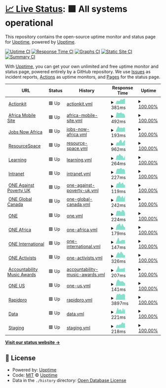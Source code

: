 # [📈 Live Status](https://status.one.org): <!--live status--> **🟩 All systems operational**

This repository contains the open-source uptime monitor and status page for [Upptime](https://upptime.js.org), powered by [Upptime](https://github.com/upptime/upptime).

[![Uptime CI](https://github.com/koj-co/upptime/workflows/Uptime%20CI/badge.svg)](https://github.com/koj-co/upptime/actions?query=workflow%3A%22Uptime+CI%22)
[![Response Time CI](https://github.com/koj-co/upptime/workflows/Response%20Time%20CI/badge.svg)](https://github.com/koj-co/upptime/actions?query=workflow%3A%22Response+Time+CI%22)
[![Graphs CI](https://github.com/koj-co/upptime/workflows/Graphs%20CI/badge.svg)](https://github.com/koj-co/upptime/actions?query=workflow%3A%22Graphs+CI%22)
[![Static Site CI](https://github.com/koj-co/upptime/workflows/Static%20Site%20CI/badge.svg)](https://github.com/koj-co/upptime/actions?query=workflow%3A%22Static+Site+CI%22)
[![Summary CI](https://github.com/koj-co/upptime/workflows/Summary%20CI/badge.svg)](https://github.com/koj-co/upptime/actions?query=workflow%3A%22Summary+CI%22)

With [Upptime](https://upptime.js.org), you can get your own unlimited and free uptime monitor and status page, powered entirely by a GitHub repository. We use [Issues](https://github.com/upptime/upptime/issues) as incident reports, [Actions](https://github.com/ONEcampaign/project_upptime/actions) as uptime monitors, and [Pages](https://status.one.org) for the status page.

<!--start: status pages-->
<!-- This summary is generated by Upptime (https://github.com/upptime/upptime) -->
<!-- Do not edit this manually, your changes will be overwritten -->
<!-- prettier-ignore -->
| URL | Status | History | Response Time | Uptime |
| --- | ------ | ------- | ------------- | ------ |
| <img alt="" src="https://icons.duckduckgo.com/ip3/act.one.org.ico" height="13"> [Actionkit](https://act.one.org) | 🟩 Up | [actionkit.yml](https://github.com/ONEcampaign/project_upptime/commits/HEAD/history/actionkit.yml) | <details><summary><img alt="Response time graph" src="./graphs/actionkit/response-time-week.png" height="20"> 381ms</summary><br><a href="https://status.one.org/history/actionkit"><img alt="Response time 370" src="https://img.shields.io/endpoint?url=https%3A%2F%2Fraw.githubusercontent.com%2FONEcampaign%2Fproject_upptime%2FHEAD%2Fapi%2Factionkit%2Fresponse-time.json"></a><br><a href="https://status.one.org/history/actionkit"><img alt="24-hour response time 503" src="https://img.shields.io/endpoint?url=https%3A%2F%2Fraw.githubusercontent.com%2FONEcampaign%2Fproject_upptime%2FHEAD%2Fapi%2Factionkit%2Fresponse-time-day.json"></a><br><a href="https://status.one.org/history/actionkit"><img alt="7-day response time 381" src="https://img.shields.io/endpoint?url=https%3A%2F%2Fraw.githubusercontent.com%2FONEcampaign%2Fproject_upptime%2FHEAD%2Fapi%2Factionkit%2Fresponse-time-week.json"></a><br><a href="https://status.one.org/history/actionkit"><img alt="30-day response time 357" src="https://img.shields.io/endpoint?url=https%3A%2F%2Fraw.githubusercontent.com%2FONEcampaign%2Fproject_upptime%2FHEAD%2Fapi%2Factionkit%2Fresponse-time-month.json"></a><br><a href="https://status.one.org/history/actionkit"><img alt="1-year response time 367" src="https://img.shields.io/endpoint?url=https%3A%2F%2Fraw.githubusercontent.com%2FONEcampaign%2Fproject_upptime%2FHEAD%2Fapi%2Factionkit%2Fresponse-time-year.json"></a></details> | <details><summary><a href="https://status.one.org/history/actionkit">100.00%</a></summary><a href="https://status.one.org/history/actionkit"><img alt="All-time uptime 99.99%" src="https://img.shields.io/endpoint?url=https%3A%2F%2Fraw.githubusercontent.com%2FONEcampaign%2Fproject_upptime%2FHEAD%2Fapi%2Factionkit%2Fuptime.json"></a><br><a href="https://status.one.org/history/actionkit"><img alt="24-hour uptime 100.00%" src="https://img.shields.io/endpoint?url=https%3A%2F%2Fraw.githubusercontent.com%2FONEcampaign%2Fproject_upptime%2FHEAD%2Fapi%2Factionkit%2Fuptime-day.json"></a><br><a href="https://status.one.org/history/actionkit"><img alt="7-day uptime 100.00%" src="https://img.shields.io/endpoint?url=https%3A%2F%2Fraw.githubusercontent.com%2FONEcampaign%2Fproject_upptime%2FHEAD%2Fapi%2Factionkit%2Fuptime-week.json"></a><br><a href="https://status.one.org/history/actionkit"><img alt="30-day uptime 100.00%" src="https://img.shields.io/endpoint?url=https%3A%2F%2Fraw.githubusercontent.com%2FONEcampaign%2Fproject_upptime%2FHEAD%2Fapi%2Factionkit%2Fuptime-month.json"></a><br><a href="https://status.one.org/history/actionkit"><img alt="1-year uptime 100.00%" src="https://img.shields.io/endpoint?url=https%3A%2F%2Fraw.githubusercontent.com%2FONEcampaign%2Fproject_upptime%2FHEAD%2Fapi%2Factionkit%2Fuptime-year.json"></a></details>
| <img alt="" src="https://icons.duckduckgo.com/ip3/m.one.org.ico" height="13"> [Africa Mobile Site](https://m.one.org/us) | 🟩 Up | [africa-mobile-site.yml](https://github.com/ONEcampaign/project_upptime/commits/HEAD/history/africa-mobile-site.yml) | <details><summary><img alt="Response time graph" src="./graphs/africa-mobile-site/response-time-week.png" height="20"> 492ms</summary><br><a href="https://status.one.org/history/africa-mobile-site"><img alt="Response time 656" src="https://img.shields.io/endpoint?url=https%3A%2F%2Fraw.githubusercontent.com%2FONEcampaign%2Fproject_upptime%2FHEAD%2Fapi%2Fafrica-mobile-site%2Fresponse-time.json"></a><br><a href="https://status.one.org/history/africa-mobile-site"><img alt="24-hour response time 211" src="https://img.shields.io/endpoint?url=https%3A%2F%2Fraw.githubusercontent.com%2FONEcampaign%2Fproject_upptime%2FHEAD%2Fapi%2Fafrica-mobile-site%2Fresponse-time-day.json"></a><br><a href="https://status.one.org/history/africa-mobile-site"><img alt="7-day response time 492" src="https://img.shields.io/endpoint?url=https%3A%2F%2Fraw.githubusercontent.com%2FONEcampaign%2Fproject_upptime%2FHEAD%2Fapi%2Fafrica-mobile-site%2Fresponse-time-week.json"></a><br><a href="https://status.one.org/history/africa-mobile-site"><img alt="30-day response time 517" src="https://img.shields.io/endpoint?url=https%3A%2F%2Fraw.githubusercontent.com%2FONEcampaign%2Fproject_upptime%2FHEAD%2Fapi%2Fafrica-mobile-site%2Fresponse-time-month.json"></a><br><a href="https://status.one.org/history/africa-mobile-site"><img alt="1-year response time 692" src="https://img.shields.io/endpoint?url=https%3A%2F%2Fraw.githubusercontent.com%2FONEcampaign%2Fproject_upptime%2FHEAD%2Fapi%2Fafrica-mobile-site%2Fresponse-time-year.json"></a></details> | <details><summary><a href="https://status.one.org/history/africa-mobile-site">100.00%</a></summary><a href="https://status.one.org/history/africa-mobile-site"><img alt="All-time uptime 99.97%" src="https://img.shields.io/endpoint?url=https%3A%2F%2Fraw.githubusercontent.com%2FONEcampaign%2Fproject_upptime%2FHEAD%2Fapi%2Fafrica-mobile-site%2Fuptime.json"></a><br><a href="https://status.one.org/history/africa-mobile-site"><img alt="24-hour uptime 100.00%" src="https://img.shields.io/endpoint?url=https%3A%2F%2Fraw.githubusercontent.com%2FONEcampaign%2Fproject_upptime%2FHEAD%2Fapi%2Fafrica-mobile-site%2Fuptime-day.json"></a><br><a href="https://status.one.org/history/africa-mobile-site"><img alt="7-day uptime 100.00%" src="https://img.shields.io/endpoint?url=https%3A%2F%2Fraw.githubusercontent.com%2FONEcampaign%2Fproject_upptime%2FHEAD%2Fapi%2Fafrica-mobile-site%2Fuptime-week.json"></a><br><a href="https://status.one.org/history/africa-mobile-site"><img alt="30-day uptime 100.00%" src="https://img.shields.io/endpoint?url=https%3A%2F%2Fraw.githubusercontent.com%2FONEcampaign%2Fproject_upptime%2FHEAD%2Fapi%2Fafrica-mobile-site%2Fuptime-month.json"></a><br><a href="https://status.one.org/history/africa-mobile-site"><img alt="1-year uptime 99.96%" src="https://img.shields.io/endpoint?url=https%3A%2F%2Fraw.githubusercontent.com%2FONEcampaign%2Fproject_upptime%2FHEAD%2Fapi%2Fafrica-mobile-site%2Fuptime-year.json"></a></details>
| <img alt="" src="https://icons.duckduckgo.com/ip3/www.jobsnowafrica.org.ico" height="13"> [Jobs Now Africa](https://www.jobsnowafrica.org/) | 🟩 Up | [jobs-now-africa.yml](https://github.com/ONEcampaign/project_upptime/commits/HEAD/history/jobs-now-africa.yml) | <details><summary><img alt="Response time graph" src="./graphs/jobs-now-africa/response-time-week.png" height="20"> 193ms</summary><br><a href="https://status.one.org/history/jobs-now-africa"><img alt="Response time 237" src="https://img.shields.io/endpoint?url=https%3A%2F%2Fraw.githubusercontent.com%2FONEcampaign%2Fproject_upptime%2FHEAD%2Fapi%2Fjobs-now-africa%2Fresponse-time.json"></a><br><a href="https://status.one.org/history/jobs-now-africa"><img alt="24-hour response time 186" src="https://img.shields.io/endpoint?url=https%3A%2F%2Fraw.githubusercontent.com%2FONEcampaign%2Fproject_upptime%2FHEAD%2Fapi%2Fjobs-now-africa%2Fresponse-time-day.json"></a><br><a href="https://status.one.org/history/jobs-now-africa"><img alt="7-day response time 193" src="https://img.shields.io/endpoint?url=https%3A%2F%2Fraw.githubusercontent.com%2FONEcampaign%2Fproject_upptime%2FHEAD%2Fapi%2Fjobs-now-africa%2Fresponse-time-week.json"></a><br><a href="https://status.one.org/history/jobs-now-africa"><img alt="30-day response time 192" src="https://img.shields.io/endpoint?url=https%3A%2F%2Fraw.githubusercontent.com%2FONEcampaign%2Fproject_upptime%2FHEAD%2Fapi%2Fjobs-now-africa%2Fresponse-time-month.json"></a><br><a href="https://status.one.org/history/jobs-now-africa"><img alt="1-year response time 237" src="https://img.shields.io/endpoint?url=https%3A%2F%2Fraw.githubusercontent.com%2FONEcampaign%2Fproject_upptime%2FHEAD%2Fapi%2Fjobs-now-africa%2Fresponse-time-year.json"></a></details> | <details><summary><a href="https://status.one.org/history/jobs-now-africa">100.00%</a></summary><a href="https://status.one.org/history/jobs-now-africa"><img alt="All-time uptime 99.92%" src="https://img.shields.io/endpoint?url=https%3A%2F%2Fraw.githubusercontent.com%2FONEcampaign%2Fproject_upptime%2FHEAD%2Fapi%2Fjobs-now-africa%2Fuptime.json"></a><br><a href="https://status.one.org/history/jobs-now-africa"><img alt="24-hour uptime 100.00%" src="https://img.shields.io/endpoint?url=https%3A%2F%2Fraw.githubusercontent.com%2FONEcampaign%2Fproject_upptime%2FHEAD%2Fapi%2Fjobs-now-africa%2Fuptime-day.json"></a><br><a href="https://status.one.org/history/jobs-now-africa"><img alt="7-day uptime 100.00%" src="https://img.shields.io/endpoint?url=https%3A%2F%2Fraw.githubusercontent.com%2FONEcampaign%2Fproject_upptime%2FHEAD%2Fapi%2Fjobs-now-africa%2Fuptime-week.json"></a><br><a href="https://status.one.org/history/jobs-now-africa"><img alt="30-day uptime 100.00%" src="https://img.shields.io/endpoint?url=https%3A%2F%2Fraw.githubusercontent.com%2FONEcampaign%2Fproject_upptime%2FHEAD%2Fapi%2Fjobs-now-africa%2Fuptime-month.json"></a><br><a href="https://status.one.org/history/jobs-now-africa"><img alt="1-year uptime 99.92%" src="https://img.shields.io/endpoint?url=https%3A%2F%2Fraw.githubusercontent.com%2FONEcampaign%2Fproject_upptime%2FHEAD%2Fapi%2Fjobs-now-africa%2Fuptime-year.json"></a></details>
| <img alt="" src="https://icons.duckduckgo.com/ip3/photos.one.org.ico" height="13"> [ResourceSpace](https://photos.one.org) | 🟩 Up | [resource-space.yml](https://github.com/ONEcampaign/project_upptime/commits/HEAD/history/resource-space.yml) | <details><summary><img alt="Response time graph" src="./graphs/resource-space/response-time-week.png" height="20"> 962ms</summary><br><a href="https://status.one.org/history/resource-space"><img alt="Response time 1114" src="https://img.shields.io/endpoint?url=https%3A%2F%2Fraw.githubusercontent.com%2FONEcampaign%2Fproject_upptime%2FHEAD%2Fapi%2Fresource-space%2Fresponse-time.json"></a><br><a href="https://status.one.org/history/resource-space"><img alt="24-hour response time 1295" src="https://img.shields.io/endpoint?url=https%3A%2F%2Fraw.githubusercontent.com%2FONEcampaign%2Fproject_upptime%2FHEAD%2Fapi%2Fresource-space%2Fresponse-time-day.json"></a><br><a href="https://status.one.org/history/resource-space"><img alt="7-day response time 962" src="https://img.shields.io/endpoint?url=https%3A%2F%2Fraw.githubusercontent.com%2FONEcampaign%2Fproject_upptime%2FHEAD%2Fapi%2Fresource-space%2Fresponse-time-week.json"></a><br><a href="https://status.one.org/history/resource-space"><img alt="30-day response time 980" src="https://img.shields.io/endpoint?url=https%3A%2F%2Fraw.githubusercontent.com%2FONEcampaign%2Fproject_upptime%2FHEAD%2Fapi%2Fresource-space%2Fresponse-time-month.json"></a><br><a href="https://status.one.org/history/resource-space"><img alt="1-year response time 1114" src="https://img.shields.io/endpoint?url=https%3A%2F%2Fraw.githubusercontent.com%2FONEcampaign%2Fproject_upptime%2FHEAD%2Fapi%2Fresource-space%2Fresponse-time-year.json"></a></details> | <details><summary><a href="https://status.one.org/history/resource-space">100.00%</a></summary><a href="https://status.one.org/history/resource-space"><img alt="All-time uptime 100.00%" src="https://img.shields.io/endpoint?url=https%3A%2F%2Fraw.githubusercontent.com%2FONEcampaign%2Fproject_upptime%2FHEAD%2Fapi%2Fresource-space%2Fuptime.json"></a><br><a href="https://status.one.org/history/resource-space"><img alt="24-hour uptime 100.00%" src="https://img.shields.io/endpoint?url=https%3A%2F%2Fraw.githubusercontent.com%2FONEcampaign%2Fproject_upptime%2FHEAD%2Fapi%2Fresource-space%2Fuptime-day.json"></a><br><a href="https://status.one.org/history/resource-space"><img alt="7-day uptime 100.00%" src="https://img.shields.io/endpoint?url=https%3A%2F%2Fraw.githubusercontent.com%2FONEcampaign%2Fproject_upptime%2FHEAD%2Fapi%2Fresource-space%2Fuptime-week.json"></a><br><a href="https://status.one.org/history/resource-space"><img alt="30-day uptime 100.00%" src="https://img.shields.io/endpoint?url=https%3A%2F%2Fraw.githubusercontent.com%2FONEcampaign%2Fproject_upptime%2FHEAD%2Fapi%2Fresource-space%2Fuptime-month.json"></a><br><a href="https://status.one.org/history/resource-space"><img alt="1-year uptime 100.00%" src="https://img.shields.io/endpoint?url=https%3A%2F%2Fraw.githubusercontent.com%2FONEcampaign%2Fproject_upptime%2FHEAD%2Fapi%2Fresource-space%2Fuptime-year.json"></a></details>
| <img alt="" src="https://icons.duckduckgo.com/ip3/learning.one.org.ico" height="13"> [Learning](https://learning.one.org) | 🟩 Up | [learning.yml](https://github.com/ONEcampaign/project_upptime/commits/HEAD/history/learning.yml) | <details><summary><img alt="Response time graph" src="./graphs/learning/response-time-week.png" height="20"> 264ms</summary><br><a href="https://status.one.org/history/learning"><img alt="Response time 418" src="https://img.shields.io/endpoint?url=https%3A%2F%2Fraw.githubusercontent.com%2FONEcampaign%2Fproject_upptime%2FHEAD%2Fapi%2Flearning%2Fresponse-time.json"></a><br><a href="https://status.one.org/history/learning"><img alt="24-hour response time 285" src="https://img.shields.io/endpoint?url=https%3A%2F%2Fraw.githubusercontent.com%2FONEcampaign%2Fproject_upptime%2FHEAD%2Fapi%2Flearning%2Fresponse-time-day.json"></a><br><a href="https://status.one.org/history/learning"><img alt="7-day response time 264" src="https://img.shields.io/endpoint?url=https%3A%2F%2Fraw.githubusercontent.com%2FONEcampaign%2Fproject_upptime%2FHEAD%2Fapi%2Flearning%2Fresponse-time-week.json"></a><br><a href="https://status.one.org/history/learning"><img alt="30-day response time 530" src="https://img.shields.io/endpoint?url=https%3A%2F%2Fraw.githubusercontent.com%2FONEcampaign%2Fproject_upptime%2FHEAD%2Fapi%2Flearning%2Fresponse-time-month.json"></a><br><a href="https://status.one.org/history/learning"><img alt="1-year response time 443" src="https://img.shields.io/endpoint?url=https%3A%2F%2Fraw.githubusercontent.com%2FONEcampaign%2Fproject_upptime%2FHEAD%2Fapi%2Flearning%2Fresponse-time-year.json"></a></details> | <details><summary><a href="https://status.one.org/history/learning">100.00%</a></summary><a href="https://status.one.org/history/learning"><img alt="All-time uptime 99.96%" src="https://img.shields.io/endpoint?url=https%3A%2F%2Fraw.githubusercontent.com%2FONEcampaign%2Fproject_upptime%2FHEAD%2Fapi%2Flearning%2Fuptime.json"></a><br><a href="https://status.one.org/history/learning"><img alt="24-hour uptime 100.00%" src="https://img.shields.io/endpoint?url=https%3A%2F%2Fraw.githubusercontent.com%2FONEcampaign%2Fproject_upptime%2FHEAD%2Fapi%2Flearning%2Fuptime-day.json"></a><br><a href="https://status.one.org/history/learning"><img alt="7-day uptime 100.00%" src="https://img.shields.io/endpoint?url=https%3A%2F%2Fraw.githubusercontent.com%2FONEcampaign%2Fproject_upptime%2FHEAD%2Fapi%2Flearning%2Fuptime-week.json"></a><br><a href="https://status.one.org/history/learning"><img alt="30-day uptime 100.00%" src="https://img.shields.io/endpoint?url=https%3A%2F%2Fraw.githubusercontent.com%2FONEcampaign%2Fproject_upptime%2FHEAD%2Fapi%2Flearning%2Fuptime-month.json"></a><br><a href="https://status.one.org/history/learning"><img alt="1-year uptime 99.95%" src="https://img.shields.io/endpoint?url=https%3A%2F%2Fraw.githubusercontent.com%2FONEcampaign%2Fproject_upptime%2FHEAD%2Fapi%2Flearning%2Fuptime-year.json"></a></details>
| <img alt="" src="https://icons.duckduckgo.com/ip3/intranet.one.org.ico" height="13"> [Intranet](https://intranet.one.org) | 🟩 Up | [intranet.yml](https://github.com/ONEcampaign/project_upptime/commits/HEAD/history/intranet.yml) | <details><summary><img alt="Response time graph" src="./graphs/intranet/response-time-week.png" height="20"> 227ms</summary><br><a href="https://status.one.org/history/intranet"><img alt="Response time 424" src="https://img.shields.io/endpoint?url=https%3A%2F%2Fraw.githubusercontent.com%2FONEcampaign%2Fproject_upptime%2FHEAD%2Fapi%2Fintranet%2Fresponse-time.json"></a><br><a href="https://status.one.org/history/intranet"><img alt="24-hour response time 154" src="https://img.shields.io/endpoint?url=https%3A%2F%2Fraw.githubusercontent.com%2FONEcampaign%2Fproject_upptime%2FHEAD%2Fapi%2Fintranet%2Fresponse-time-day.json"></a><br><a href="https://status.one.org/history/intranet"><img alt="7-day response time 227" src="https://img.shields.io/endpoint?url=https%3A%2F%2Fraw.githubusercontent.com%2FONEcampaign%2Fproject_upptime%2FHEAD%2Fapi%2Fintranet%2Fresponse-time-week.json"></a><br><a href="https://status.one.org/history/intranet"><img alt="30-day response time 515" src="https://img.shields.io/endpoint?url=https%3A%2F%2Fraw.githubusercontent.com%2FONEcampaign%2Fproject_upptime%2FHEAD%2Fapi%2Fintranet%2Fresponse-time-month.json"></a><br><a href="https://status.one.org/history/intranet"><img alt="1-year response time 411" src="https://img.shields.io/endpoint?url=https%3A%2F%2Fraw.githubusercontent.com%2FONEcampaign%2Fproject_upptime%2FHEAD%2Fapi%2Fintranet%2Fresponse-time-year.json"></a></details> | <details><summary><a href="https://status.one.org/history/intranet">100.00%</a></summary><a href="https://status.one.org/history/intranet"><img alt="All-time uptime 99.97%" src="https://img.shields.io/endpoint?url=https%3A%2F%2Fraw.githubusercontent.com%2FONEcampaign%2Fproject_upptime%2FHEAD%2Fapi%2Fintranet%2Fuptime.json"></a><br><a href="https://status.one.org/history/intranet"><img alt="24-hour uptime 100.00%" src="https://img.shields.io/endpoint?url=https%3A%2F%2Fraw.githubusercontent.com%2FONEcampaign%2Fproject_upptime%2FHEAD%2Fapi%2Fintranet%2Fuptime-day.json"></a><br><a href="https://status.one.org/history/intranet"><img alt="7-day uptime 100.00%" src="https://img.shields.io/endpoint?url=https%3A%2F%2Fraw.githubusercontent.com%2FONEcampaign%2Fproject_upptime%2FHEAD%2Fapi%2Fintranet%2Fuptime-week.json"></a><br><a href="https://status.one.org/history/intranet"><img alt="30-day uptime 99.92%" src="https://img.shields.io/endpoint?url=https%3A%2F%2Fraw.githubusercontent.com%2FONEcampaign%2Fproject_upptime%2FHEAD%2Fapi%2Fintranet%2Fuptime-month.json"></a><br><a href="https://status.one.org/history/intranet"><img alt="1-year uptime 99.98%" src="https://img.shields.io/endpoint?url=https%3A%2F%2Fraw.githubusercontent.com%2FONEcampaign%2Fproject_upptime%2FHEAD%2Fapi%2Fintranet%2Fuptime-year.json"></a></details>
| <img alt="" src="https://icons.duckduckgo.com/ip3/www.oneagainstpoverty.org.uk.ico" height="13"> [ONE Against Poverty UK](https://www.oneagainstpoverty.org.uk) | 🟩 Up | [one-against-poverty-uk.yml](https://github.com/ONEcampaign/project_upptime/commits/HEAD/history/one-against-poverty-uk.yml) | <details><summary><img alt="Response time graph" src="./graphs/one-against-poverty-uk/response-time-week.png" height="20"> 119ms</summary><br><a href="https://status.one.org/history/one-against-poverty-uk"><img alt="Response time 192" src="https://img.shields.io/endpoint?url=https%3A%2F%2Fraw.githubusercontent.com%2FONEcampaign%2Fproject_upptime%2FHEAD%2Fapi%2Fone-against-poverty-uk%2Fresponse-time.json"></a><br><a href="https://status.one.org/history/one-against-poverty-uk"><img alt="24-hour response time 77" src="https://img.shields.io/endpoint?url=https%3A%2F%2Fraw.githubusercontent.com%2FONEcampaign%2Fproject_upptime%2FHEAD%2Fapi%2Fone-against-poverty-uk%2Fresponse-time-day.json"></a><br><a href="https://status.one.org/history/one-against-poverty-uk"><img alt="7-day response time 119" src="https://img.shields.io/endpoint?url=https%3A%2F%2Fraw.githubusercontent.com%2FONEcampaign%2Fproject_upptime%2FHEAD%2Fapi%2Fone-against-poverty-uk%2Fresponse-time-week.json"></a><br><a href="https://status.one.org/history/one-against-poverty-uk"><img alt="30-day response time 142" src="https://img.shields.io/endpoint?url=https%3A%2F%2Fraw.githubusercontent.com%2FONEcampaign%2Fproject_upptime%2FHEAD%2Fapi%2Fone-against-poverty-uk%2Fresponse-time-month.json"></a><br><a href="https://status.one.org/history/one-against-poverty-uk"><img alt="1-year response time 201" src="https://img.shields.io/endpoint?url=https%3A%2F%2Fraw.githubusercontent.com%2FONEcampaign%2Fproject_upptime%2FHEAD%2Fapi%2Fone-against-poverty-uk%2Fresponse-time-year.json"></a></details> | <details><summary><a href="https://status.one.org/history/one-against-poverty-uk">100.00%</a></summary><a href="https://status.one.org/history/one-against-poverty-uk"><img alt="All-time uptime 99.95%" src="https://img.shields.io/endpoint?url=https%3A%2F%2Fraw.githubusercontent.com%2FONEcampaign%2Fproject_upptime%2FHEAD%2Fapi%2Fone-against-poverty-uk%2Fuptime.json"></a><br><a href="https://status.one.org/history/one-against-poverty-uk"><img alt="24-hour uptime 100.00%" src="https://img.shields.io/endpoint?url=https%3A%2F%2Fraw.githubusercontent.com%2FONEcampaign%2Fproject_upptime%2FHEAD%2Fapi%2Fone-against-poverty-uk%2Fuptime-day.json"></a><br><a href="https://status.one.org/history/one-against-poverty-uk"><img alt="7-day uptime 100.00%" src="https://img.shields.io/endpoint?url=https%3A%2F%2Fraw.githubusercontent.com%2FONEcampaign%2Fproject_upptime%2FHEAD%2Fapi%2Fone-against-poverty-uk%2Fuptime-week.json"></a><br><a href="https://status.one.org/history/one-against-poverty-uk"><img alt="30-day uptime 100.00%" src="https://img.shields.io/endpoint?url=https%3A%2F%2Fraw.githubusercontent.com%2FONEcampaign%2Fproject_upptime%2FHEAD%2Fapi%2Fone-against-poverty-uk%2Fuptime-month.json"></a><br><a href="https://status.one.org/history/one-against-poverty-uk"><img alt="1-year uptime 99.95%" src="https://img.shields.io/endpoint?url=https%3A%2F%2Fraw.githubusercontent.com%2FONEcampaign%2Fproject_upptime%2FHEAD%2Fapi%2Fone-against-poverty-uk%2Fuptime-year.json"></a></details>
| <img alt="" src="https://icons.duckduckgo.com/ip3/www.oneglobalcanada.com.ico" height="13"> [ONE Global Canada](https://www.oneglobalcanada.com) | 🟩 Up | [one-global-canada.yml](https://github.com/ONEcampaign/project_upptime/commits/HEAD/history/one-global-canada.yml) | <details><summary><img alt="Response time graph" src="./graphs/one-global-canada/response-time-week.png" height="20"> 242ms</summary><br><a href="https://status.one.org/history/one-global-canada"><img alt="Response time 301" src="https://img.shields.io/endpoint?url=https%3A%2F%2Fraw.githubusercontent.com%2FONEcampaign%2Fproject_upptime%2FHEAD%2Fapi%2Fone-global-canada%2Fresponse-time.json"></a><br><a href="https://status.one.org/history/one-global-canada"><img alt="24-hour response time 275" src="https://img.shields.io/endpoint?url=https%3A%2F%2Fraw.githubusercontent.com%2FONEcampaign%2Fproject_upptime%2FHEAD%2Fapi%2Fone-global-canada%2Fresponse-time-day.json"></a><br><a href="https://status.one.org/history/one-global-canada"><img alt="7-day response time 242" src="https://img.shields.io/endpoint?url=https%3A%2F%2Fraw.githubusercontent.com%2FONEcampaign%2Fproject_upptime%2FHEAD%2Fapi%2Fone-global-canada%2Fresponse-time-week.json"></a><br><a href="https://status.one.org/history/one-global-canada"><img alt="30-day response time 241" src="https://img.shields.io/endpoint?url=https%3A%2F%2Fraw.githubusercontent.com%2FONEcampaign%2Fproject_upptime%2FHEAD%2Fapi%2Fone-global-canada%2Fresponse-time-month.json"></a><br><a href="https://status.one.org/history/one-global-canada"><img alt="1-year response time 321" src="https://img.shields.io/endpoint?url=https%3A%2F%2Fraw.githubusercontent.com%2FONEcampaign%2Fproject_upptime%2FHEAD%2Fapi%2Fone-global-canada%2Fresponse-time-year.json"></a></details> | <details><summary><a href="https://status.one.org/history/one-global-canada">100.00%</a></summary><a href="https://status.one.org/history/one-global-canada"><img alt="All-time uptime 99.96%" src="https://img.shields.io/endpoint?url=https%3A%2F%2Fraw.githubusercontent.com%2FONEcampaign%2Fproject_upptime%2FHEAD%2Fapi%2Fone-global-canada%2Fuptime.json"></a><br><a href="https://status.one.org/history/one-global-canada"><img alt="24-hour uptime 100.00%" src="https://img.shields.io/endpoint?url=https%3A%2F%2Fraw.githubusercontent.com%2FONEcampaign%2Fproject_upptime%2FHEAD%2Fapi%2Fone-global-canada%2Fuptime-day.json"></a><br><a href="https://status.one.org/history/one-global-canada"><img alt="7-day uptime 100.00%" src="https://img.shields.io/endpoint?url=https%3A%2F%2Fraw.githubusercontent.com%2FONEcampaign%2Fproject_upptime%2FHEAD%2Fapi%2Fone-global-canada%2Fuptime-week.json"></a><br><a href="https://status.one.org/history/one-global-canada"><img alt="30-day uptime 100.00%" src="https://img.shields.io/endpoint?url=https%3A%2F%2Fraw.githubusercontent.com%2FONEcampaign%2Fproject_upptime%2FHEAD%2Fapi%2Fone-global-canada%2Fuptime-month.json"></a><br><a href="https://status.one.org/history/one-global-canada"><img alt="1-year uptime 99.95%" src="https://img.shields.io/endpoint?url=https%3A%2F%2Fraw.githubusercontent.com%2FONEcampaign%2Fproject_upptime%2FHEAD%2Fapi%2Fone-global-canada%2Fuptime-year.json"></a></details>
| <img alt="" src="https://icons.duckduckgo.com/ip3/www.one.org.ico" height="13"> [ONE](https://www.one.org) | 🟩 Up | [one.yml](https://github.com/ONEcampaign/project_upptime/commits/HEAD/history/one.yml) | <details><summary><img alt="Response time graph" src="./graphs/one/response-time-week.png" height="20"> 224ms</summary><br><a href="https://status.one.org/history/one"><img alt="Response time 392" src="https://img.shields.io/endpoint?url=https%3A%2F%2Fraw.githubusercontent.com%2FONEcampaign%2Fproject_upptime%2FHEAD%2Fapi%2Fone%2Fresponse-time.json"></a><br><a href="https://status.one.org/history/one"><img alt="24-hour response time 148" src="https://img.shields.io/endpoint?url=https%3A%2F%2Fraw.githubusercontent.com%2FONEcampaign%2Fproject_upptime%2FHEAD%2Fapi%2Fone%2Fresponse-time-day.json"></a><br><a href="https://status.one.org/history/one"><img alt="7-day response time 224" src="https://img.shields.io/endpoint?url=https%3A%2F%2Fraw.githubusercontent.com%2FONEcampaign%2Fproject_upptime%2FHEAD%2Fapi%2Fone%2Fresponse-time-week.json"></a><br><a href="https://status.one.org/history/one"><img alt="30-day response time 227" src="https://img.shields.io/endpoint?url=https%3A%2F%2Fraw.githubusercontent.com%2FONEcampaign%2Fproject_upptime%2FHEAD%2Fapi%2Fone%2Fresponse-time-month.json"></a><br><a href="https://status.one.org/history/one"><img alt="1-year response time 437" src="https://img.shields.io/endpoint?url=https%3A%2F%2Fraw.githubusercontent.com%2FONEcampaign%2Fproject_upptime%2FHEAD%2Fapi%2Fone%2Fresponse-time-year.json"></a></details> | <details><summary><a href="https://status.one.org/history/one">100.00%</a></summary><a href="https://status.one.org/history/one"><img alt="All-time uptime 99.98%" src="https://img.shields.io/endpoint?url=https%3A%2F%2Fraw.githubusercontent.com%2FONEcampaign%2Fproject_upptime%2FHEAD%2Fapi%2Fone%2Fuptime.json"></a><br><a href="https://status.one.org/history/one"><img alt="24-hour uptime 100.00%" src="https://img.shields.io/endpoint?url=https%3A%2F%2Fraw.githubusercontent.com%2FONEcampaign%2Fproject_upptime%2FHEAD%2Fapi%2Fone%2Fuptime-day.json"></a><br><a href="https://status.one.org/history/one"><img alt="7-day uptime 100.00%" src="https://img.shields.io/endpoint?url=https%3A%2F%2Fraw.githubusercontent.com%2FONEcampaign%2Fproject_upptime%2FHEAD%2Fapi%2Fone%2Fuptime-week.json"></a><br><a href="https://status.one.org/history/one"><img alt="30-day uptime 100.00%" src="https://img.shields.io/endpoint?url=https%3A%2F%2Fraw.githubusercontent.com%2FONEcampaign%2Fproject_upptime%2FHEAD%2Fapi%2Fone%2Fuptime-month.json"></a><br><a href="https://status.one.org/history/one"><img alt="1-year uptime 99.96%" src="https://img.shields.io/endpoint?url=https%3A%2F%2Fraw.githubusercontent.com%2FONEcampaign%2Fproject_upptime%2FHEAD%2Fapi%2Fone%2Fuptime-year.json"></a></details>
| <img alt="" src="https://icons.duckduckgo.com/ip3/www.one.org.ico" height="13"> [ONE Africa](https://www.one.org/africa) | 🟩 Up | [one-africa.yml](https://github.com/ONEcampaign/project_upptime/commits/HEAD/history/one-africa.yml) | <details><summary><img alt="Response time graph" src="./graphs/one-africa/response-time-week.png" height="20"> 179ms</summary><br><a href="https://status.one.org/history/one-africa"><img alt="Response time 206" src="https://img.shields.io/endpoint?url=https%3A%2F%2Fraw.githubusercontent.com%2FONEcampaign%2Fproject_upptime%2FHEAD%2Fapi%2Fone-africa%2Fresponse-time.json"></a><br><a href="https://status.one.org/history/one-africa"><img alt="24-hour response time 93" src="https://img.shields.io/endpoint?url=https%3A%2F%2Fraw.githubusercontent.com%2FONEcampaign%2Fproject_upptime%2FHEAD%2Fapi%2Fone-africa%2Fresponse-time-day.json"></a><br><a href="https://status.one.org/history/one-africa"><img alt="7-day response time 179" src="https://img.shields.io/endpoint?url=https%3A%2F%2Fraw.githubusercontent.com%2FONEcampaign%2Fproject_upptime%2FHEAD%2Fapi%2Fone-africa%2Fresponse-time-week.json"></a><br><a href="https://status.one.org/history/one-africa"><img alt="30-day response time 194" src="https://img.shields.io/endpoint?url=https%3A%2F%2Fraw.githubusercontent.com%2FONEcampaign%2Fproject_upptime%2FHEAD%2Fapi%2Fone-africa%2Fresponse-time-month.json"></a><br><a href="https://status.one.org/history/one-africa"><img alt="1-year response time 221" src="https://img.shields.io/endpoint?url=https%3A%2F%2Fraw.githubusercontent.com%2FONEcampaign%2Fproject_upptime%2FHEAD%2Fapi%2Fone-africa%2Fresponse-time-year.json"></a></details> | <details><summary><a href="https://status.one.org/history/one-africa">100.00%</a></summary><a href="https://status.one.org/history/one-africa"><img alt="All-time uptime 99.98%" src="https://img.shields.io/endpoint?url=https%3A%2F%2Fraw.githubusercontent.com%2FONEcampaign%2Fproject_upptime%2FHEAD%2Fapi%2Fone-africa%2Fuptime.json"></a><br><a href="https://status.one.org/history/one-africa"><img alt="24-hour uptime 100.00%" src="https://img.shields.io/endpoint?url=https%3A%2F%2Fraw.githubusercontent.com%2FONEcampaign%2Fproject_upptime%2FHEAD%2Fapi%2Fone-africa%2Fuptime-day.json"></a><br><a href="https://status.one.org/history/one-africa"><img alt="7-day uptime 100.00%" src="https://img.shields.io/endpoint?url=https%3A%2F%2Fraw.githubusercontent.com%2FONEcampaign%2Fproject_upptime%2FHEAD%2Fapi%2Fone-africa%2Fuptime-week.json"></a><br><a href="https://status.one.org/history/one-africa"><img alt="30-day uptime 100.00%" src="https://img.shields.io/endpoint?url=https%3A%2F%2Fraw.githubusercontent.com%2FONEcampaign%2Fproject_upptime%2FHEAD%2Fapi%2Fone-africa%2Fuptime-month.json"></a><br><a href="https://status.one.org/history/one-africa"><img alt="1-year uptime 99.96%" src="https://img.shields.io/endpoint?url=https%3A%2F%2Fraw.githubusercontent.com%2FONEcampaign%2Fproject_upptime%2FHEAD%2Fapi%2Fone-africa%2Fuptime-year.json"></a></details>
| <img alt="" src="https://icons.duckduckgo.com/ip3/www.one.org.ico" height="13"> [ONE International](https://www.one.org/international) | 🟩 Up | [one-international.yml](https://github.com/ONEcampaign/project_upptime/commits/HEAD/history/one-international.yml) | <details><summary><img alt="Response time graph" src="./graphs/one-international/response-time-week.png" height="20"> 147ms</summary><br><a href="https://status.one.org/history/one-international"><img alt="Response time 194" src="https://img.shields.io/endpoint?url=https%3A%2F%2Fraw.githubusercontent.com%2FONEcampaign%2Fproject_upptime%2FHEAD%2Fapi%2Fone-international%2Fresponse-time.json"></a><br><a href="https://status.one.org/history/one-international"><img alt="24-hour response time 146" src="https://img.shields.io/endpoint?url=https%3A%2F%2Fraw.githubusercontent.com%2FONEcampaign%2Fproject_upptime%2FHEAD%2Fapi%2Fone-international%2Fresponse-time-day.json"></a><br><a href="https://status.one.org/history/one-international"><img alt="7-day response time 147" src="https://img.shields.io/endpoint?url=https%3A%2F%2Fraw.githubusercontent.com%2FONEcampaign%2Fproject_upptime%2FHEAD%2Fapi%2Fone-international%2Fresponse-time-week.json"></a><br><a href="https://status.one.org/history/one-international"><img alt="30-day response time 166" src="https://img.shields.io/endpoint?url=https%3A%2F%2Fraw.githubusercontent.com%2FONEcampaign%2Fproject_upptime%2FHEAD%2Fapi%2Fone-international%2Fresponse-time-month.json"></a><br><a href="https://status.one.org/history/one-international"><img alt="1-year response time 212" src="https://img.shields.io/endpoint?url=https%3A%2F%2Fraw.githubusercontent.com%2FONEcampaign%2Fproject_upptime%2FHEAD%2Fapi%2Fone-international%2Fresponse-time-year.json"></a></details> | <details><summary><a href="https://status.one.org/history/one-international">100.00%</a></summary><a href="https://status.one.org/history/one-international"><img alt="All-time uptime 99.98%" src="https://img.shields.io/endpoint?url=https%3A%2F%2Fraw.githubusercontent.com%2FONEcampaign%2Fproject_upptime%2FHEAD%2Fapi%2Fone-international%2Fuptime.json"></a><br><a href="https://status.one.org/history/one-international"><img alt="24-hour uptime 100.00%" src="https://img.shields.io/endpoint?url=https%3A%2F%2Fraw.githubusercontent.com%2FONEcampaign%2Fproject_upptime%2FHEAD%2Fapi%2Fone-international%2Fuptime-day.json"></a><br><a href="https://status.one.org/history/one-international"><img alt="7-day uptime 100.00%" src="https://img.shields.io/endpoint?url=https%3A%2F%2Fraw.githubusercontent.com%2FONEcampaign%2Fproject_upptime%2FHEAD%2Fapi%2Fone-international%2Fuptime-week.json"></a><br><a href="https://status.one.org/history/one-international"><img alt="30-day uptime 100.00%" src="https://img.shields.io/endpoint?url=https%3A%2F%2Fraw.githubusercontent.com%2FONEcampaign%2Fproject_upptime%2FHEAD%2Fapi%2Fone-international%2Fuptime-month.json"></a><br><a href="https://status.one.org/history/one-international"><img alt="1-year uptime 99.97%" src="https://img.shields.io/endpoint?url=https%3A%2F%2Fraw.githubusercontent.com%2FONEcampaign%2Fproject_upptime%2FHEAD%2Fapi%2Fone-international%2Fuptime-year.json"></a></details>
| <img alt="" src="https://icons.duckduckgo.com/ip3/activists.one.org.ico" height="13"> [ONE Activists](https://activists.one.org/) | 🟩 Up | [one-activists.yml](https://github.com/ONEcampaign/project_upptime/commits/HEAD/history/one-activists.yml) | <details><summary><img alt="Response time graph" src="./graphs/one-activists/response-time-week.png" height="20"> 326ms</summary><br><a href="https://status.one.org/history/one-activists"><img alt="Response time 332" src="https://img.shields.io/endpoint?url=https%3A%2F%2Fraw.githubusercontent.com%2FONEcampaign%2Fproject_upptime%2FHEAD%2Fapi%2Fone-activists%2Fresponse-time.json"></a><br><a href="https://status.one.org/history/one-activists"><img alt="24-hour response time 222" src="https://img.shields.io/endpoint?url=https%3A%2F%2Fraw.githubusercontent.com%2FONEcampaign%2Fproject_upptime%2FHEAD%2Fapi%2Fone-activists%2Fresponse-time-day.json"></a><br><a href="https://status.one.org/history/one-activists"><img alt="7-day response time 326" src="https://img.shields.io/endpoint?url=https%3A%2F%2Fraw.githubusercontent.com%2FONEcampaign%2Fproject_upptime%2FHEAD%2Fapi%2Fone-activists%2Fresponse-time-week.json"></a><br><a href="https://status.one.org/history/one-activists"><img alt="30-day response time 341" src="https://img.shields.io/endpoint?url=https%3A%2F%2Fraw.githubusercontent.com%2FONEcampaign%2Fproject_upptime%2FHEAD%2Fapi%2Fone-activists%2Fresponse-time-month.json"></a><br><a href="https://status.one.org/history/one-activists"><img alt="1-year response time 360" src="https://img.shields.io/endpoint?url=https%3A%2F%2Fraw.githubusercontent.com%2FONEcampaign%2Fproject_upptime%2FHEAD%2Fapi%2Fone-activists%2Fresponse-time-year.json"></a></details> | <details><summary><a href="https://status.one.org/history/one-activists">100.00%</a></summary><a href="https://status.one.org/history/one-activists"><img alt="All-time uptime 99.98%" src="https://img.shields.io/endpoint?url=https%3A%2F%2Fraw.githubusercontent.com%2FONEcampaign%2Fproject_upptime%2FHEAD%2Fapi%2Fone-activists%2Fuptime.json"></a><br><a href="https://status.one.org/history/one-activists"><img alt="24-hour uptime 100.00%" src="https://img.shields.io/endpoint?url=https%3A%2F%2Fraw.githubusercontent.com%2FONEcampaign%2Fproject_upptime%2FHEAD%2Fapi%2Fone-activists%2Fuptime-day.json"></a><br><a href="https://status.one.org/history/one-activists"><img alt="7-day uptime 100.00%" src="https://img.shields.io/endpoint?url=https%3A%2F%2Fraw.githubusercontent.com%2FONEcampaign%2Fproject_upptime%2FHEAD%2Fapi%2Fone-activists%2Fuptime-week.json"></a><br><a href="https://status.one.org/history/one-activists"><img alt="30-day uptime 100.00%" src="https://img.shields.io/endpoint?url=https%3A%2F%2Fraw.githubusercontent.com%2FONEcampaign%2Fproject_upptime%2FHEAD%2Fapi%2Fone-activists%2Fuptime-month.json"></a><br><a href="https://status.one.org/history/one-activists"><img alt="1-year uptime 99.96%" src="https://img.shields.io/endpoint?url=https%3A%2F%2Fraw.githubusercontent.com%2FONEcampaign%2Fproject_upptime%2FHEAD%2Fapi%2Fone-activists%2Fuptime-year.json"></a></details>
| <img alt="" src="https://icons.duckduckgo.com/ip3/www.accountabilitymusicawards.org.ico" height="13"> [Accountability Music Awards](https://www.accountabilitymusicawards.org) | 🟩 Up | [accountability-music-awards.yml](https://github.com/ONEcampaign/project_upptime/commits/HEAD/history/accountability-music-awards.yml) | <details><summary><img alt="Response time graph" src="./graphs/accountability-music-awards/response-time-week.png" height="20"> 207ms</summary><br><a href="https://status.one.org/history/accountability-music-awards"><img alt="Response time 281" src="https://img.shields.io/endpoint?url=https%3A%2F%2Fraw.githubusercontent.com%2FONEcampaign%2Fproject_upptime%2FHEAD%2Fapi%2Faccountability-music-awards%2Fresponse-time.json"></a><br><a href="https://status.one.org/history/accountability-music-awards"><img alt="24-hour response time 228" src="https://img.shields.io/endpoint?url=https%3A%2F%2Fraw.githubusercontent.com%2FONEcampaign%2Fproject_upptime%2FHEAD%2Fapi%2Faccountability-music-awards%2Fresponse-time-day.json"></a><br><a href="https://status.one.org/history/accountability-music-awards"><img alt="7-day response time 207" src="https://img.shields.io/endpoint?url=https%3A%2F%2Fraw.githubusercontent.com%2FONEcampaign%2Fproject_upptime%2FHEAD%2Fapi%2Faccountability-music-awards%2Fresponse-time-week.json"></a><br><a href="https://status.one.org/history/accountability-music-awards"><img alt="30-day response time 230" src="https://img.shields.io/endpoint?url=https%3A%2F%2Fraw.githubusercontent.com%2FONEcampaign%2Fproject_upptime%2FHEAD%2Fapi%2Faccountability-music-awards%2Fresponse-time-month.json"></a><br><a href="https://status.one.org/history/accountability-music-awards"><img alt="1-year response time 286" src="https://img.shields.io/endpoint?url=https%3A%2F%2Fraw.githubusercontent.com%2FONEcampaign%2Fproject_upptime%2FHEAD%2Fapi%2Faccountability-music-awards%2Fresponse-time-year.json"></a></details> | <details><summary><a href="https://status.one.org/history/accountability-music-awards">100.00%</a></summary><a href="https://status.one.org/history/accountability-music-awards"><img alt="All-time uptime 99.94%" src="https://img.shields.io/endpoint?url=https%3A%2F%2Fraw.githubusercontent.com%2FONEcampaign%2Fproject_upptime%2FHEAD%2Fapi%2Faccountability-music-awards%2Fuptime.json"></a><br><a href="https://status.one.org/history/accountability-music-awards"><img alt="24-hour uptime 100.00%" src="https://img.shields.io/endpoint?url=https%3A%2F%2Fraw.githubusercontent.com%2FONEcampaign%2Fproject_upptime%2FHEAD%2Fapi%2Faccountability-music-awards%2Fuptime-day.json"></a><br><a href="https://status.one.org/history/accountability-music-awards"><img alt="7-day uptime 100.00%" src="https://img.shields.io/endpoint?url=https%3A%2F%2Fraw.githubusercontent.com%2FONEcampaign%2Fproject_upptime%2FHEAD%2Fapi%2Faccountability-music-awards%2Fuptime-week.json"></a><br><a href="https://status.one.org/history/accountability-music-awards"><img alt="30-day uptime 100.00%" src="https://img.shields.io/endpoint?url=https%3A%2F%2Fraw.githubusercontent.com%2FONEcampaign%2Fproject_upptime%2FHEAD%2Fapi%2Faccountability-music-awards%2Fuptime-month.json"></a><br><a href="https://status.one.org/history/accountability-music-awards"><img alt="1-year uptime 99.95%" src="https://img.shields.io/endpoint?url=https%3A%2F%2Fraw.githubusercontent.com%2FONEcampaign%2Fproject_upptime%2FHEAD%2Fapi%2Faccountability-music-awards%2Fuptime-year.json"></a></details>
| <img alt="" src="https://icons.duckduckgo.com/ip3/www.one.org.ico" height="13"> [ONE US](https://www.one.org/us) | 🟩 Up | [one-us.yml](https://github.com/ONEcampaign/project_upptime/commits/HEAD/history/one-us.yml) | <details><summary><img alt="Response time graph" src="./graphs/one-us/response-time-week.png" height="20"> 141ms</summary><br><a href="https://status.one.org/history/one-us"><img alt="Response time 191" src="https://img.shields.io/endpoint?url=https%3A%2F%2Fraw.githubusercontent.com%2FONEcampaign%2Fproject_upptime%2FHEAD%2Fapi%2Fone-us%2Fresponse-time.json"></a><br><a href="https://status.one.org/history/one-us"><img alt="24-hour response time 80" src="https://img.shields.io/endpoint?url=https%3A%2F%2Fraw.githubusercontent.com%2FONEcampaign%2Fproject_upptime%2FHEAD%2Fapi%2Fone-us%2Fresponse-time-day.json"></a><br><a href="https://status.one.org/history/one-us"><img alt="7-day response time 141" src="https://img.shields.io/endpoint?url=https%3A%2F%2Fraw.githubusercontent.com%2FONEcampaign%2Fproject_upptime%2FHEAD%2Fapi%2Fone-us%2Fresponse-time-week.json"></a><br><a href="https://status.one.org/history/one-us"><img alt="30-day response time 159" src="https://img.shields.io/endpoint?url=https%3A%2F%2Fraw.githubusercontent.com%2FONEcampaign%2Fproject_upptime%2FHEAD%2Fapi%2Fone-us%2Fresponse-time-month.json"></a><br><a href="https://status.one.org/history/one-us"><img alt="1-year response time 217" src="https://img.shields.io/endpoint?url=https%3A%2F%2Fraw.githubusercontent.com%2FONEcampaign%2Fproject_upptime%2FHEAD%2Fapi%2Fone-us%2Fresponse-time-year.json"></a></details> | <details><summary><a href="https://status.one.org/history/one-us">100.00%</a></summary><a href="https://status.one.org/history/one-us"><img alt="All-time uptime 99.98%" src="https://img.shields.io/endpoint?url=https%3A%2F%2Fraw.githubusercontent.com%2FONEcampaign%2Fproject_upptime%2FHEAD%2Fapi%2Fone-us%2Fuptime.json"></a><br><a href="https://status.one.org/history/one-us"><img alt="24-hour uptime 100.00%" src="https://img.shields.io/endpoint?url=https%3A%2F%2Fraw.githubusercontent.com%2FONEcampaign%2Fproject_upptime%2FHEAD%2Fapi%2Fone-us%2Fuptime-day.json"></a><br><a href="https://status.one.org/history/one-us"><img alt="7-day uptime 100.00%" src="https://img.shields.io/endpoint?url=https%3A%2F%2Fraw.githubusercontent.com%2FONEcampaign%2Fproject_upptime%2FHEAD%2Fapi%2Fone-us%2Fuptime-week.json"></a><br><a href="https://status.one.org/history/one-us"><img alt="30-day uptime 100.00%" src="https://img.shields.io/endpoint?url=https%3A%2F%2Fraw.githubusercontent.com%2FONEcampaign%2Fproject_upptime%2FHEAD%2Fapi%2Fone-us%2Fuptime-month.json"></a><br><a href="https://status.one.org/history/one-us"><img alt="1-year uptime 99.97%" src="https://img.shields.io/endpoint?url=https%3A%2F%2Fraw.githubusercontent.com%2FONEcampaign%2Fproject_upptime%2FHEAD%2Fapi%2Fone-us%2Fuptime-year.json"></a></details>
| <img alt="" src="https://icons.duckduckgo.com/ip3/one.wafl.chat.ico" height="13"> [Rapidpro](https://one.wafl.chat) | 🟩 Up | [rapidpro.yml](https://github.com/ONEcampaign/project_upptime/commits/HEAD/history/rapidpro.yml) | <details><summary><img alt="Response time graph" src="./graphs/rapidpro/response-time-week.png" height="20"> 3897ms</summary><br><a href="https://status.one.org/history/rapidpro"><img alt="Response time 4004" src="https://img.shields.io/endpoint?url=https%3A%2F%2Fraw.githubusercontent.com%2FONEcampaign%2Fproject_upptime%2FHEAD%2Fapi%2Frapidpro%2Fresponse-time.json"></a><br><a href="https://status.one.org/history/rapidpro"><img alt="24-hour response time 3642" src="https://img.shields.io/endpoint?url=https%3A%2F%2Fraw.githubusercontent.com%2FONEcampaign%2Fproject_upptime%2FHEAD%2Fapi%2Frapidpro%2Fresponse-time-day.json"></a><br><a href="https://status.one.org/history/rapidpro"><img alt="7-day response time 3897" src="https://img.shields.io/endpoint?url=https%3A%2F%2Fraw.githubusercontent.com%2FONEcampaign%2Fproject_upptime%2FHEAD%2Fapi%2Frapidpro%2Fresponse-time-week.json"></a><br><a href="https://status.one.org/history/rapidpro"><img alt="30-day response time 3968" src="https://img.shields.io/endpoint?url=https%3A%2F%2Fraw.githubusercontent.com%2FONEcampaign%2Fproject_upptime%2FHEAD%2Fapi%2Frapidpro%2Fresponse-time-month.json"></a><br><a href="https://status.one.org/history/rapidpro"><img alt="1-year response time 3977" src="https://img.shields.io/endpoint?url=https%3A%2F%2Fraw.githubusercontent.com%2FONEcampaign%2Fproject_upptime%2FHEAD%2Fapi%2Frapidpro%2Fresponse-time-year.json"></a></details> | <details><summary><a href="https://status.one.org/history/rapidpro">100.00%</a></summary><a href="https://status.one.org/history/rapidpro"><img alt="All-time uptime 99.96%" src="https://img.shields.io/endpoint?url=https%3A%2F%2Fraw.githubusercontent.com%2FONEcampaign%2Fproject_upptime%2FHEAD%2Fapi%2Frapidpro%2Fuptime.json"></a><br><a href="https://status.one.org/history/rapidpro"><img alt="24-hour uptime 100.00%" src="https://img.shields.io/endpoint?url=https%3A%2F%2Fraw.githubusercontent.com%2FONEcampaign%2Fproject_upptime%2FHEAD%2Fapi%2Frapidpro%2Fuptime-day.json"></a><br><a href="https://status.one.org/history/rapidpro"><img alt="7-day uptime 100.00%" src="https://img.shields.io/endpoint?url=https%3A%2F%2Fraw.githubusercontent.com%2FONEcampaign%2Fproject_upptime%2FHEAD%2Fapi%2Frapidpro%2Fuptime-week.json"></a><br><a href="https://status.one.org/history/rapidpro"><img alt="30-day uptime 100.00%" src="https://img.shields.io/endpoint?url=https%3A%2F%2Fraw.githubusercontent.com%2FONEcampaign%2Fproject_upptime%2FHEAD%2Fapi%2Frapidpro%2Fuptime-month.json"></a><br><a href="https://status.one.org/history/rapidpro"><img alt="1-year uptime 100.00%" src="https://img.shields.io/endpoint?url=https%3A%2F%2Fraw.githubusercontent.com%2FONEcampaign%2Fproject_upptime%2FHEAD%2Fapi%2Frapidpro%2Fuptime-year.json"></a></details>
| <img alt="" src="https://icons.duckduckgo.com/ip3/data.one.org.ico" height="13"> [Data](https://data.one.org) | 🟩 Up | [data.yml](https://github.com/ONEcampaign/project_upptime/commits/HEAD/history/data.yml) | <details><summary><img alt="Response time graph" src="./graphs/data/response-time-week.png" height="20"> 221ms</summary><br><a href="https://status.one.org/history/data"><img alt="Response time 240" src="https://img.shields.io/endpoint?url=https%3A%2F%2Fraw.githubusercontent.com%2FONEcampaign%2Fproject_upptime%2FHEAD%2Fapi%2Fdata%2Fresponse-time.json"></a><br><a href="https://status.one.org/history/data"><img alt="24-hour response time 248" src="https://img.shields.io/endpoint?url=https%3A%2F%2Fraw.githubusercontent.com%2FONEcampaign%2Fproject_upptime%2FHEAD%2Fapi%2Fdata%2Fresponse-time-day.json"></a><br><a href="https://status.one.org/history/data"><img alt="7-day response time 221" src="https://img.shields.io/endpoint?url=https%3A%2F%2Fraw.githubusercontent.com%2FONEcampaign%2Fproject_upptime%2FHEAD%2Fapi%2Fdata%2Fresponse-time-week.json"></a><br><a href="https://status.one.org/history/data"><img alt="30-day response time 203" src="https://img.shields.io/endpoint?url=https%3A%2F%2Fraw.githubusercontent.com%2FONEcampaign%2Fproject_upptime%2FHEAD%2Fapi%2Fdata%2Fresponse-time-month.json"></a><br><a href="https://status.one.org/history/data"><img alt="1-year response time 240" src="https://img.shields.io/endpoint?url=https%3A%2F%2Fraw.githubusercontent.com%2FONEcampaign%2Fproject_upptime%2FHEAD%2Fapi%2Fdata%2Fresponse-time-year.json"></a></details> | <details><summary><a href="https://status.one.org/history/data">100.00%</a></summary><a href="https://status.one.org/history/data"><img alt="All-time uptime 100.00%" src="https://img.shields.io/endpoint?url=https%3A%2F%2Fraw.githubusercontent.com%2FONEcampaign%2Fproject_upptime%2FHEAD%2Fapi%2Fdata%2Fuptime.json"></a><br><a href="https://status.one.org/history/data"><img alt="24-hour uptime 100.00%" src="https://img.shields.io/endpoint?url=https%3A%2F%2Fraw.githubusercontent.com%2FONEcampaign%2Fproject_upptime%2FHEAD%2Fapi%2Fdata%2Fuptime-day.json"></a><br><a href="https://status.one.org/history/data"><img alt="7-day uptime 100.00%" src="https://img.shields.io/endpoint?url=https%3A%2F%2Fraw.githubusercontent.com%2FONEcampaign%2Fproject_upptime%2FHEAD%2Fapi%2Fdata%2Fuptime-week.json"></a><br><a href="https://status.one.org/history/data"><img alt="30-day uptime 100.00%" src="https://img.shields.io/endpoint?url=https%3A%2F%2Fraw.githubusercontent.com%2FONEcampaign%2Fproject_upptime%2FHEAD%2Fapi%2Fdata%2Fuptime-month.json"></a><br><a href="https://status.one.org/history/data"><img alt="1-year uptime 100.00%" src="https://img.shields.io/endpoint?url=https%3A%2F%2Fraw.githubusercontent.com%2FONEcampaign%2Fproject_upptime%2FHEAD%2Fapi%2Fdata%2Fuptime-year.json"></a></details>
| <img alt="" src="https://icons.duckduckgo.com/ip3/staging.one.org.ico" height="13"> [Staging](https://staging.one.org/international) | 🟩 Up | [staging.yml](https://github.com/ONEcampaign/project_upptime/commits/HEAD/history/staging.yml) | <details><summary><img alt="Response time graph" src="./graphs/staging/response-time-week.png" height="20"> 218ms</summary><br><a href="https://status.one.org/history/staging"><img alt="Response time 592" src="https://img.shields.io/endpoint?url=https%3A%2F%2Fraw.githubusercontent.com%2FONEcampaign%2Fproject_upptime%2FHEAD%2Fapi%2Fstaging%2Fresponse-time.json"></a><br><a href="https://status.one.org/history/staging"><img alt="24-hour response time 263" src="https://img.shields.io/endpoint?url=https%3A%2F%2Fraw.githubusercontent.com%2FONEcampaign%2Fproject_upptime%2FHEAD%2Fapi%2Fstaging%2Fresponse-time-day.json"></a><br><a href="https://status.one.org/history/staging"><img alt="7-day response time 218" src="https://img.shields.io/endpoint?url=https%3A%2F%2Fraw.githubusercontent.com%2FONEcampaign%2Fproject_upptime%2FHEAD%2Fapi%2Fstaging%2Fresponse-time-week.json"></a><br><a href="https://status.one.org/history/staging"><img alt="30-day response time 190" src="https://img.shields.io/endpoint?url=https%3A%2F%2Fraw.githubusercontent.com%2FONEcampaign%2Fproject_upptime%2FHEAD%2Fapi%2Fstaging%2Fresponse-time-month.json"></a><br><a href="https://status.one.org/history/staging"><img alt="1-year response time 586" src="https://img.shields.io/endpoint?url=https%3A%2F%2Fraw.githubusercontent.com%2FONEcampaign%2Fproject_upptime%2FHEAD%2Fapi%2Fstaging%2Fresponse-time-year.json"></a></details> | <details><summary><a href="https://status.one.org/history/staging">100.00%</a></summary><a href="https://status.one.org/history/staging"><img alt="All-time uptime 99.98%" src="https://img.shields.io/endpoint?url=https%3A%2F%2Fraw.githubusercontent.com%2FONEcampaign%2Fproject_upptime%2FHEAD%2Fapi%2Fstaging%2Fuptime.json"></a><br><a href="https://status.one.org/history/staging"><img alt="24-hour uptime 100.00%" src="https://img.shields.io/endpoint?url=https%3A%2F%2Fraw.githubusercontent.com%2FONEcampaign%2Fproject_upptime%2FHEAD%2Fapi%2Fstaging%2Fuptime-day.json"></a><br><a href="https://status.one.org/history/staging"><img alt="7-day uptime 100.00%" src="https://img.shields.io/endpoint?url=https%3A%2F%2Fraw.githubusercontent.com%2FONEcampaign%2Fproject_upptime%2FHEAD%2Fapi%2Fstaging%2Fuptime-week.json"></a><br><a href="https://status.one.org/history/staging"><img alt="30-day uptime 100.00%" src="https://img.shields.io/endpoint?url=https%3A%2F%2Fraw.githubusercontent.com%2FONEcampaign%2Fproject_upptime%2FHEAD%2Fapi%2Fstaging%2Fuptime-month.json"></a><br><a href="https://status.one.org/history/staging"><img alt="1-year uptime 99.96%" src="https://img.shields.io/endpoint?url=https%3A%2F%2Fraw.githubusercontent.com%2FONEcampaign%2Fproject_upptime%2FHEAD%2Fapi%2Fstaging%2Fuptime-year.json"></a></details>

<!--end: status pages-->

[**Visit our status website →**](https://status.one.org)

## 📄 License

- Powered by: [Upptime](https://github.com/upptime/upptime)
- Code: [MIT](./LICENSE) © [Upptime](https://upptime.js.org)
- Data in the `./history` directory: [Open Database License](https://opendatacommons.org/licenses/odbl/1-0/)
